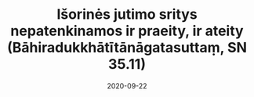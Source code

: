 ---
layout: page
title: 'Išorinės jutimo sritys nepatenkinamos ir praeity, ir ateity (Bāhiradukkhātītānāgatasuttaṃ, SN 35.11)'
category: susijusios suttos
index: Dukkha
sortIndex: 35011
date: 2020-09-22
tags: Dukkha
suttacentral: sn35.11
---